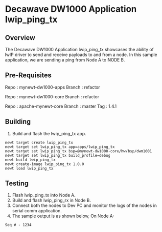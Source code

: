 <!--
#
# Licensed to the Apache Software Foundation (ASF) under one
# or more contributor license agreements.  See the NOTICE file
# distributed with this work for additional information
# regarding copyright ownership.  The ASF licenses this file
# to you under the Apache License, Version 2.0 (the
# "License"); you may not use this file except in compliance
# with the License.  You may obtain a copy of the License at
#
# http://www.apache.org/licenses/LICENSE-2.0
#
# Unless required by applicable law or agreed to in writing,
# software distributed under the License is distributed on an
# "AS IS" BASIS, WITHOUT WARRANTIES OR CONDITIONS OF ANY
#  KIND, either express or implied.  See the License for the
# specific language governing permissions and limitations
# under the License.
#
-->

# Decawave DW1000 Application lwip_ping_tx

## Overview
The Decawave DW1000 Application lwip_ping_tx showcases the ability of lwIP driver to send and receive 
payloads to and from a node. In this sample application, we are sending a ping from Node A to NODE B.

## Pre-Requisites
Repo 	:	mynewt-dw1000-apps
Branch	:	refactor

Repo	:	mynewt-dw1000-core
Branch	:	refactor

Repo	:	apache-mynewt-core
Branch	:	master
Tag 	:	1.4.1

## Building
1. Build and flash the lwip_ping_tx app.

```no-highlight
newt target create lwip_ping_tx
newt target set lwip_ping_tx app=apps/lwip_ping_tx
newt target set lwip_ping_tx bsp=@mynewt-dw1000-core/hw/bsp/dwm1001
newt target set lwip_ping_tx build_profile=debug
newt build lwip_ping_tx
newt create-image lwip_ping_tx 1.0.0
newt load lwip_ping_tx
```

## Testing
1. Flash lwip_ping_tx into Node A.
2. Build and flash lwip_ping_rx in Node B.
3. Connect both the nodes to Dev PC and monitor the logs of the nodes in serial comm application.
4. The sample output is as shown below,
	On Node A:

```no-highlight
Seq # - 1234
```
